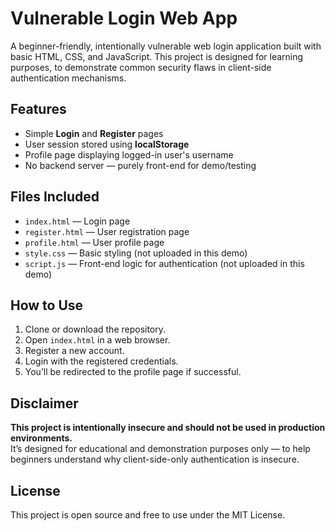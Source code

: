 # Vulnerable Login Web App

A beginner-friendly, intentionally vulnerable web login application built with basic HTML, CSS, and JavaScript. This project is designed for learning purposes, to demonstrate common security flaws in client-side authentication mechanisms.

## Features

- Simple **Login** and **Register** pages
- User session stored using **localStorage**
- Profile page displaying logged-in user's username
- No backend server — purely front-end for demo/testing

## Files Included

- `index.html` — Login page
- `register.html` — User registration page
- `profile.html` — User profile page
- `style.css` — Basic styling (not uploaded in this demo)
- `script.js` — Front-end logic for authentication (not uploaded in this demo)

## How to Use

1. Clone or download the repository.
2. Open `index.html` in a web browser.
3. Register a new account.
4. Login with the registered credentials.
5. You’ll be redirected to the profile page if successful.

## Disclaimer

**This project is intentionally insecure and should not be used in production environments.**  
It’s designed for educational and demonstration purposes only — to help beginners understand why client-side-only authentication is insecure.

## License

This project is open source and free to use under the MIT License.
